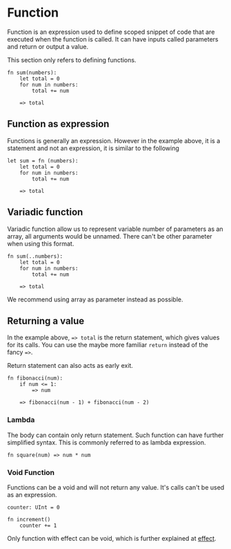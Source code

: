 # Function

Function is an expression used to define scoped snippet of code that are executed when the function is called. It can have inputs called parameters and return or output a value.

This section only refers to defining functions.

```stick
fn sum(numbers):
    let total = 0
    for num in numbers:
        total += num

    => total
```

## Function as expression

Functions is generally an expression. However in the example above, it is a statement and not an expression, it is similar to the following

```stick
let sum = fn (numbers):
    let total = 0
    for num in numbers:
        total += num

    => total
```

## Variadic function

Variadic function allow us to represent variable number of parameters as an array, all arguments would be unnamed. There can't be other parameter when using this format.

```stick
fn sum(..numbers):
    let total = 0
    for num in numbers:
        total += num

    => total
```

We recommend using array as parameter instead as possible.

## Returning a value

In the example above, `=> total` is the return statement, which gives values for its calls. You can use the maybe more familiar `return` instead of the fancy `=>`.

Return statement can also acts as early exit.

```stick
fn fibonacci(num):
    if num <= 1:
        => num

    => fibonacci(num - 1) + fibonacci(num - 2)
```

### Lambda

The body can contain only return statement. Such function can have further simplified syntax. This is commonly referred to as lambda expression.

```stick
fn square(num) => num * num
```

### Void Function

Functions can be a void and will not return any value. It's calls can't be used as an expression.

```stick
counter: UInt = 0

fn increment()
    counter += 1
```

Only function with effect can be void, which is further explained at [effect](../type/effect.md).
